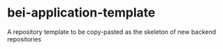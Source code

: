 # bei-application-template
A repository template to be copy-pasted as the skeleton of new backend repositories
